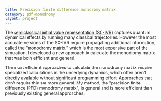 ```yaml
---
title: Precision finite difference monodromy matrix
category: pdf-monodromy
layout: project
---
```


The [semiclassical initial value representation (SC-IVR)](/research/scivr)
captures quantum dynamical effects by running many classical trajectories.
However the most accurate versions of the SC-IVR require propagating
additional information, called the "monodromy matrix," which is the most
expensive part of the simulation. I developed a new approach to calculate
the monodromy matrix that was both efficient and general.

<!-- -->

The most efficient approaches to calculate the monodromy matrix require
specialized calculations in the underlying dynamics, which often aren't
directly available without significant programming effort. Approaches that
don't require this are more general. My method, the "precision finite
difference (PFD) monodromy matrix", is general and is more efficient than
previously existing general approaches. 
